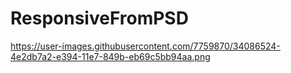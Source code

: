 # ResponsiveFromPSD

https://user-images.githubusercontent.com/7759870/34086524-4e2db7a2-e394-11e7-849b-eb69c5bb94aa.png

